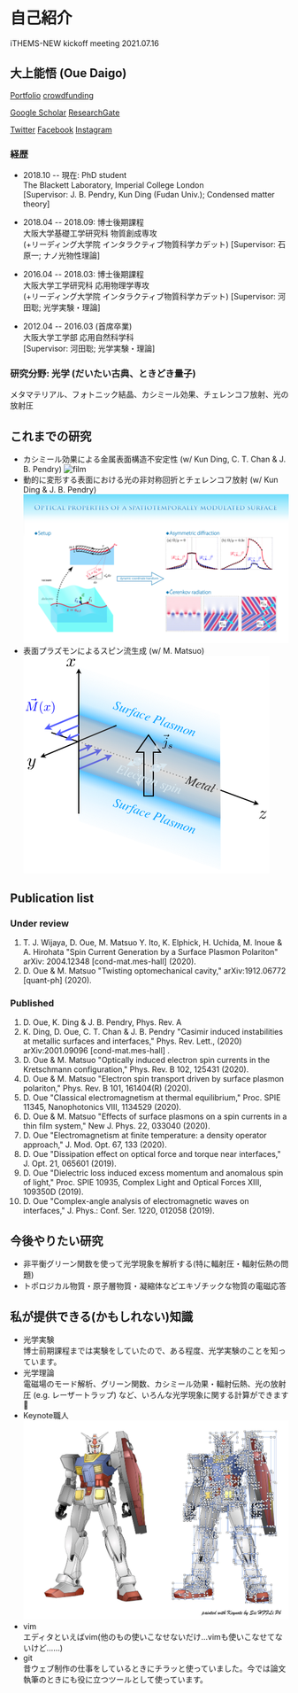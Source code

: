 # 自己紹介 
iTHEMS-NEW kickoff meeting 2021.07.16

## 大上能悟 (Oue Daigo)
[Portfolio](http://ouedaigo.webcrow.jp/index.html)
[crowdfunding](https://academist-cf.com/fanclubs/183)

[Google Scholar](http://scholar.google.co.jp/citations?user=9On53TcAAAAJ)
[ResearchGate](https://www.researchgate.net/profile/Daigo-Oue)

[Twitter](https://twitter.com/q9ac)
[Facebook](https://www.facebook.com/oue.daigo)
[Instagram](https://www.instagram.com/ouedaigo/)


### 経歴
- 2018.10 -- 現在: PhD student  
The Blackett Laboratory, 
Imperial College London  
[Supervisor: J. B. Pendry, Kun Ding (Fudan Univ.); Condensed matter theory]

- 2018.04 -- 2018.09: 博士後期課程  
大阪大学基礎工学研究科 物質創成専攻  
(+リーディング大学院 インタラクティブ物質科学カデット)  [Supervisor: 石原一; ナノ光物性理論]

- 2016.04 -- 2018.03: 博士後期課程  
大阪大学工学研究科 応用物理学専攻  
(+リーディング大学院 インタラクティブ物質科学カデット)  [Supervisor: 河田聡; 光学実験・理論]

- 2012.04 -- 2016.03 (首席卒業)  
大阪大学工学部 応用自然科学科  
[Supervisor: 河田聡; 光学実験・理論]
    
### 研究分野: 光学 (だいたい古典、ときどき量子)
  メタマテリアル、フォトニック結晶、カシミール効果、チェレンコフ放射、光の放射圧


## これまでの研究
- カシミール効果による金属表面構造不安定性 (w/ Kun Ding, C. T. Chan & J. B. Pendry)
![film](https://github.com/DaigoOUE/ithems-new/blob/images/film.png)
- 動的に変形する表面における光の非対称回折とチェレンコフ放射 (w/ Kun Ding & J. B. Pendry)
![META2021](https://github.com/DaigoOUE/ithems-new/blob/images/meta2021_Oue.png)
- 表面プラズモンによるスピン流生成 (w/ M. Matsuo)
![js_spp](https://github.com/DaigoOUE/ithems-new/blob/images/js_spp.png)


## Publication list
### Under review
1. T. J. Wijaya, D. Oue, M. Matsuo Y. Ito, K. Elphick, H. Uchida, M. Inoue & A. Hirohata "Spin Current Generation by a Surface Plasmon Polariton" arXiv: 2004.12348 \[cond-mat.mes-hall\] (2020).
1. D. Oue & M. Matsuo "Twisting optomechanical cavity," arXiv:1912.06772 \[quant-ph\] (2020).

### Published
1. D. Oue, K. Ding & J. B. Pendry,
Phys. Rev. A
1. K. Ding, D. Oue, C. T. Chan & J. B. Pendry "Casimir induced instabilities at metallic surfaces and interfaces," 
Phys. Rev. Lett., (2020)
arXiv:2001.09096 \[cond-mat.mes-hall\] .
1. D. Oue & M. Matsuo "Optically induced electron spin currents in the Kretschmann configuration," 
Phys. Rev. B 102, 125431 (2020).
1. D. Oue & M. Matsuo "Electron spin transport driven by surface plasmon polariton," 
Phys. Rev. B 101, 161404(R) (2020).
1. D. Oue "Classical electromagnetism at thermal equilibrium," 
Proc. SPIE 11345, Nanophotonics VIII, 
1134529 (2020).
1. D. Oue & M. Matsuo "Effects of surface plasmons on a spin currents in a thin film system," New J. Phys. 22, 
033040 (2020).
1. D. Oue "Electromagnetism at finite temperature: a density operator approach," J. Mod. Opt. 67, 
133 (2020).
1. D. Oue "Dissipation effect on optical force and torque near interfaces," 
J. Opt. 21, 
065601 (2019).
1. D. Oue "Dielectric loss induced excess momentum and anomalous spin of light," 
Proc. SPIE 10935, 
Complex Light and Optical Forces XIII, 
109350D (2019).
1. D. Oue "Complex-angle analysis of electromagnetic waves on interfaces," 
J. Phys.: Conf. Ser. 1220, 
012058 (2019).


## 今後やりたい研究
- 非平衡グリーン関数を使って光学現象を解析する(特に輻射圧・輻射伝熱の問題)
- トポロジカル物質・原子層物質・凝縮体などエキゾチックな物質の電磁応答


## 私が提供できる(かもしれない)知識
- 光学実験  
博士前期課程までは実験をしていたので、ある程度、光学実験のことを知っています。
- 光学理論  
電磁場のモード解析、グリーン関数、カシミール効果・輻射伝熱、光の放射圧 (e.g. レーザートラップ) など、いろんな光学現象に関する計算ができます🧮
- Keynote職人
![keynote_craftsman](https://github.com/DaigoOUE/ithems-new/blob/images/keynote_craftsman.jpeg)
- vim  
  エディタといえばvim(他のもの使いこなせないだけ…vimも使いこなせてないけど……)
- git  
  昔ウェブ制作の仕事をしているときにチラッと使っていました。今では論文執筆のときにも役に立つツールとして使っています。